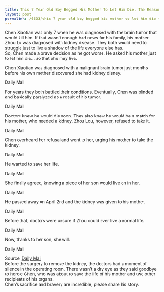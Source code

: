 ```yaml
---
title: This 7 Year Old Boy Begged His Mother To Let Him Die. The Reason Why Is Tragic And Amazing.
layout: post
permalink: /6633/this-7-year-old-boy-begged-his-mother-to-let-him-die-the-reason-why-is-tragic-and-amazing/
---
```


Chen Xiaotian was only 7 when he was diagnosed with the brain tumor that would kill him. If that wasn’t enough bad news for his family, his mother Zhou Lu was diagnosed with kidney disease. They both would need to struggle just to live a shadow of the life everyone else has.<br>
So, Chen made a brave decision as he got worse. He asked his mother just to let him die… so that she may live.</p>
<div class="top-image-caption">Chen Xiaotian was diagnosed with a malignant brain tumor just months before his own mother discovered she had kidney disney.</div>
<div class="embeded-image"><img alt="" src="http://web.archive.org/web/20140619135412im_/http://cdn.viralnova.com/wp-content/uploads/2014/04/dying-boy3.jpg"></div>
<p>Daily Mail</p>
<div class="top-image-caption">For years they both battled their conditions. Eventually, Chen was blinded and basically paralyzed as a result of his tumor.</div>
<div class="embeded-image"><img alt="" src="http://web.archive.org/web/20140619135412im_/http://cdn.viralnova.com/wp-content/uploads/2014/04/dying-boy4.jpg"></div>
<p>Daily Mail</p>
<div class="top-image-caption">Doctors knew he would die soon. They also knew he would be a match for his mother, who needed a kidney. Zhou Lou, however, refused to take it.</div>
<div class="embeded-image"><img alt="" src="http://web.archive.org/web/20140619135412im_/http://cdn.viralnova.com/wp-content/uploads/2014/04/dying-boy1.jpg"></div>
<p>Daily Mail</p>
<div class="top-image-caption">Chen overheard her refusal and went to her, urging his mother to take the kidney.</div>
<div class="embeded-image"><img alt="" src="http://web.archive.org/web/20140619135412im_/http://cdn.viralnova.com/wp-content/uploads/2014/04/dying-boy2.jpg"></div>
<p>Daily Mail</p>
<div class="top-image-caption">He wanted to save her life.</div>
<div class="embeded-image"><img alt="" src="http://web.archive.org/web/20140619135412im_/http://cdn.viralnova.com/wp-content/uploads/2014/04/dying-boy5.jpg"></div>
<p>Daily Mail</p>
<div class="top-image-caption">She finally agreed, knowing a piece of her son would live on in her.</div>
<div class="embeded-image"><img alt="" src="http://web.archive.org/web/20140619135412im_/http://cdn.viralnova.com/wp-content/uploads/2014/04/dying-boy6.jpg"></div>
<p>Daily Mail</p>
<div class="top-image-caption">He passed away on April 2nd and the kidney was given to his mother.</div>
<div class="embeded-image"><img alt="" src="http://web.archive.org/web/20140619135412im_/http://cdn.viralnova.com/wp-content/uploads/2014/04/dying-boy8.jpg"></div>
<p>Daily Mail</p>
<div class="top-image-caption">Before that, doctors were unsure if Zhou could ever live a normal life.</div>
<div class="embeded-image"><img alt="" src="http://web.archive.org/web/20140619135412im_/http://cdn.viralnova.com/wp-content/uploads/2014/04/dying-boy7.jpg"></div>
<p>Daily Mail</p>
<div class="top-image-caption">Now, thanks to her son, she will.</div>
<div class="embeded-image"><img alt="" src="http://web.archive.org/web/20140619135412im_/http://cdn.viralnova.com/wp-content/uploads/2014/04/9.jpg"></div>
<p>Daily Mail</p>
<p>Source: <a href="http://web.archive.org/web/20140619135412/http://www.dailymail.co.uk/news/article-2596160/Tragic-seven-year-old-boy-dying-brain-tumour-tells-seriously-ill-mother-let-die-receive-kidney-save-life.html" target="_blank">Daily Mail</a><br>
Before the surgery to remove the kidney, the doctors had a moment of silence in the operating room. There wasn’t a dry eye as they said goodbye to heroic Chen, who was about to save the life of his mother and two other recipients of his organs.<br>
Chen’s sacrifice and bravery are incredible, please share his story.</p>
